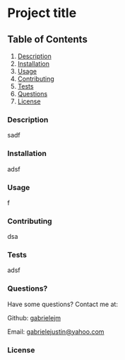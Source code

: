 # Project title

## Table of Contents

1. [Description](#description)
2. [Installation](#installation)
3. [Usage](#usage)
4. [Contributing](#contributing)
5. [Tests](#tests)
6. [Questions](#questions)
7. [License](#license)


### Description<a name="description"></a>

sadf

### Installation<a name="installation"></a>

adsf

### Usage<a name="usage"></a>

f

### Contributing<a name="contributing"></a>

dsa

### Tests<a name="tests"></a>

adsf

### Questions?<a name="questions"></a>

Have some questions? Contact me at:

Github: [gabrielejm](https://github.com/gabrielejm)

Email: gabrielejustin@yahoo.com

### License<a name="license"></a>

